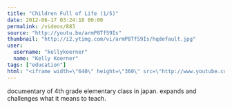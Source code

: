```yaml
---
title: "Children Full of Life (1/5)"
date: 2012-06-17 03:24:18 00:00
permalink: /videos/883
source: "http://youtu.be/armP8TfS9Is"
thumbnail: "http://i2.ytimg.com/vi/armP8TfS9Is/hqdefault.jpg"
user:
  username: "kellykoerner"
  name: "Kelly Koerner"
tags: ["education"]
html: "<iframe width=\"640\" height=\"360\" src=\"http://www.youtube.com/embed/armP8TfS9Is?wmode=transparent&fs=1&feature=oembed\" frameborder=\"0\" allowfullscreen></iframe>"
---
```


documentary of 4th grade elementary class in japan. expands and challenges what it means to teach.